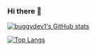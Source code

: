 ### Hi there 👋

<!--
**buggydev1/buggydev1** is a ✨ _special_ ✨ repository because its `README.md` (this file) appears on your GitHub profile.

Here are some ideas to get you started:

- 🔭 I’m currently working on ...
- 🌱 I’m currently learning ...
- 👯 I’m looking to collaborate on ...
- 🤔 I’m looking for help with ...
- 💬 Ask me about ...
- 📫 How to reach me: ...
- 😄 Pronouns: ...
- ⚡ Fun fact: ...
-->

[![buggydev1's GitHub stats](https://github-readme-stats.vercel.app/api?username=buggydev1)](https://github.com/buggydev1/github-readme-stats)

[![Top Langs](https://github-readme-stats.vercel.app/api/top-langs/?username=buggydev1&layout=compact)](https://github.com/buggydev1/github-readme-stats)
